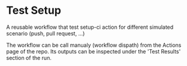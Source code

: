 # Test Setup

A reusable workflow that test setup-ci action for different simulated scenario (push, pull request, ...)

The workflow can be call manualy (workflow dispath) from the Actions page of the repo. Its outputs can be inspected under the 'Test Results' section of the run.


